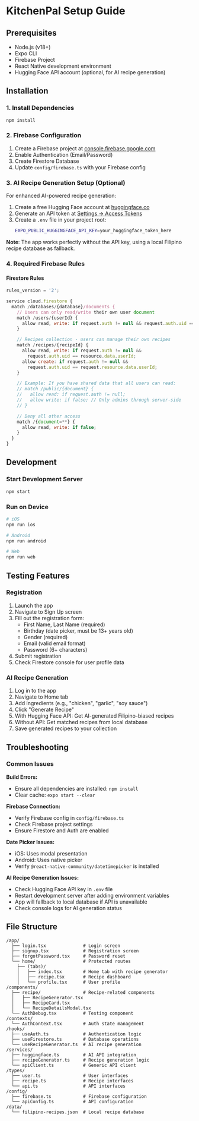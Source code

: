 # KitchenPal Setup Guide

## Prerequisites

- Node.js (v18+)
- Expo CLI
- Firebase Project
- React Native development environment
- Hugging Face API account (optional, for AI recipe generation)

## Installation

### 1. Install Dependencies

```bash
npm install
```

### 2. Firebase Configuration

1. Create a Firebase project at [console.firebase.google.com](https://console.firebase.google.com)
2. Enable Authentication (Email/Password)
3. Create Firestore Database
4. Update `config/firebase.ts` with your Firebase config

### 3. AI Recipe Generation Setup (Optional)

For enhanced AI-powered recipe generation:

1. Create a free Hugging Face account at [huggingface.co](https://huggingface.co)
2. Generate an API token at [Settings → Access Tokens](https://huggingface.co/settings/tokens)
3. Create a `.env` file in your project root:
   ```bash
   EXPO_PUBLIC_HUGGINGFACE_API_KEY=your_huggingface_token_here
   ```

**Note**: The app works perfectly without the API key, using a local Filipino recipe database as fallback.

### 4. Required Firebase Rules

#### Firestore Rules

```javascript
rules_version = '2';

service cloud.firestore {
  match /databases/{database}/documents {
    // Users can only read/write their own user document
    match /users/{userId} {
      allow read, write: if request.auth != null && request.auth.uid == userId;
    }

    // Recipes collection - users can manage their own recipes
    match /recipes/{recipeId} {
      allow read, write: if request.auth != null &&
        request.auth.uid == resource.data.userId;
      allow create: if request.auth != null &&
        request.auth.uid == request.resource.data.userId;
    }

    // Example: If you have shared data that all users can read:
    // match /public/{document} {
    //   allow read: if request.auth != null;
    //   allow write: if false; // Only admins through server-side
    // }

    // Deny all other access
    match /{document=**} {
      allow read, write: if false;
    }
  }
}

```

## Development

### Start Development Server

```bash
npm start
```

### Run on Device

```bash
# iOS
npm run ios

# Android
npm run android

# Web
npm run web
```

## Testing Features

### Registration

1. Launch the app
2. Navigate to Sign Up screen
3. Fill out the registration form:
   - First Name, Last Name (required)
   - Birthday (date picker, must be 13+ years old)
   - Gender (required)
   - Email (valid email format)
   - Password (6+ characters)
4. Submit registration
5. Check Firestore console for user profile data

### AI Recipe Generation

1. Log in to the app
2. Navigate to Home tab
3. Add ingredients (e.g., "chicken", "garlic", "soy sauce")
4. Click "Generate Recipe"
5. With Hugging Face API: Get AI-generated Filipino-biased recipes
6. Without API: Get matched recipes from local database
7. Save generated recipes to your collection

## Troubleshooting

### Common Issues

**Build Errors:**

- Ensure all dependencies are installed: `npm install`
- Clear cache: `expo start --clear`

**Firebase Connection:**

- Verify Firebase config in `config/firebase.ts`
- Check Firebase project settings
- Ensure Firestore and Auth are enabled

**Date Picker Issues:**

- iOS: Uses modal presentation
- Android: Uses native picker
- Verify `@react-native-community/datetimepicker` is installed

**AI Recipe Generation Issues:**

- Check Hugging Face API key in `.env` file
- Restart development server after adding environment variables
- App will fallback to local database if API is unavailable
- Check console logs for AI generation status

## File Structure

```
/app/
  ├── login.tsx              # Login screen
  ├── signup.tsx             # Registration screen
  ├── forgotPassword.tsx     # Password reset
  └── home/                  # Protected routes
    ├── (tabs)/
    │   ├── index.tsx        # Home tab with recipe generator
    │   ├── recipe.tsx       # Recipe dashboard
    │   └── profile.tsx      # User profile
/components/
  ├── recipe/                # Recipe-related components
  │   ├── RecipeGenerator.tsx
  │   ├── RecipeCard.tsx
  │   └── RecipeDetailsModal.tsx
  └── AuthDebug.tsx          # Testing component
/contexts/
  └── AuthContext.tsx        # Auth state management
/hooks/
  ├── useAuth.ts             # Authentication logic
  ├── useFirestore.ts        # Database operations
  └── useRecipeGenerator.ts  # AI recipe generation
/services/
  ├── huggingface.ts         # AI API integration
  ├── recipeGenerator.ts     # Recipe generation logic
  └── apiClient.ts           # Generic API client
/types/
  ├── user.ts                # User interfaces
  ├── recipe.ts              # Recipe interfaces
  └── api.ts                 # API interfaces
/config/
  ├── firebase.ts            # Firebase configuration
  └── apiConfig.ts           # API configuration
/data/
  └── filipino-recipes.json  # Local recipe database
```
